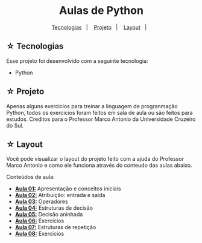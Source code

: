<h1 align="center">Aulas de Python</h1>

<p align="center">
  <a href="#-tecnologias">Tecnologias</a>&nbsp;&nbsp;&nbsp;|&nbsp;&nbsp;&nbsp;
  <a href="#-projeto">Projeto</a>&nbsp;&nbsp;&nbsp;|&nbsp;&nbsp;&nbsp;
  <a href="#-layout">Layout</a>&nbsp;&nbsp;&nbsp;|&nbsp;&nbsp;&nbsp;
</p>

## ☆ Tecnologias

Esse projeto foi desenvolvido com a seguinte tecnologia:
- Python

## ☆ Projeto
Apenas alguns exercicios para treinar a linguagem de progranmação Python, todos os exercicios foram feitos em sala de aula ou são feitos para estudos. Creditos para o Professor Marco Antonio da Universidade Cruzeiro do Sul.

## ☆ Layout

Você pode visualizar o layout do projeto feito com a ajuda do Professor Marco Antonio e como ele funciona através do conteudo das aulas abaixo.<br>

Conteúdos de aula:
* **[Aula 01:](https://github.com/msanches/ProgComp/tree/main/Aula%2001)** Apresentação e conceitos iniciais
* **[Aula 02:](https://github.com/msanches/ProgComp/tree/main/Aula%2002)** Atribuição: entrada e saída
* **[Aula 03:](https://github.com/msanches/ProgComp/tree/main/Aula%2003)** Operadores
* **[Aula 04:](https://github.com/msanches/ProgComp/tree/main/Aula%2001)** Estruturas de decisão
* **[Aula 05:](https://github.com/msanches/ProgComp/tree/main/Aula%2001)** Decisão aninhada
* **[Aula 06:](https://github.com/msanches/ProgComp/tree/main/Aula%2001)** Exercícios
* **[Aula 07:](https://github.com/msanches/ProgComp/tree/main/Aula%2001)** Estruturas de repetição
* **[Aula 08:](https://github.com/msanches/ProgComp/tree/main/Aula%2001)** Exercícios
